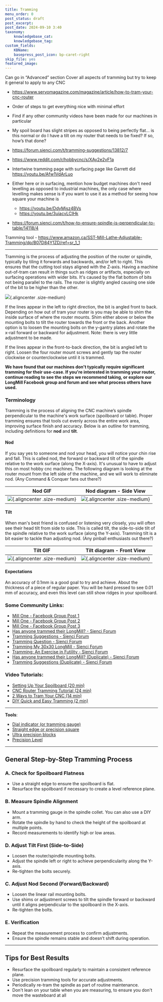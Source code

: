 ```yaml
---
title: Tramming
menu_order: 0
post_status: draft
post_excerpt: 
post_date: 2024-09-10 3:40
taxonomy:
    knowledgebase_cat: 
    knowledgebase_tag:        
custom_fields:
    KBName: 
    basepress_post_icon: bp-caret-right
skip_file: yes
featured_image: 
---
```


Can go in “Advanced” section
Cover all aspects of tramming but try to keep it general to apply to any CNC

- https://www.servomagazine.com/magazine/article/how-to-tram-your-cnc-router
- Order of steps to get everything nice with minimal effort
- Find if any other community videos have been made for our machines in particular
- My spoil board has slight stripes as opposed to being perfectly flat… is this normal or do I have a tilt on my router that needs to be fixed? If so, how’s that done?
- https://forum.sienci.com/t/tramming-suggestions/13812/7
- https://www.reddit.com/r/hobbycnc/s/XAy2e2vF1a
- Intertwine tramming page with surfacing page like Garrett did https://youtu.be/Afw1VdArLuo
- Either here or in surfacing, mention how budget machines don't need levelling as opposed to industrial machines, the only case where levelling makes sense is if you want to use it as a method for seeing how square your machine is
  - https://youtu.be/DdyMjsz4BVs
  - https://youtu.be/3uiacvLCIHk

- https://forum.sienci.com/t/how-to-ensure-spindle-is-perpendicular-to-table/14118/4

Tramming tool - https://www.amazon.ca/SST-Mill-Lathe-Adjustable-Tramming/dp/B07D84Y1ZD/ref=sr_1_1

---
Tramming is the process of adjusting the position of the router or spindle, typically by tiling it forwards and backwards, and/or left to right. This ensures that the cutting tool stays aligned with the Z-axis. Having a machine out-of-tram can result in things such as ridges or artifacts, especially on surfacing operations with wider bits. It's caused by the flat bottom of bits not being parallel to the rails. The router is slightly angled causing one side of the bit to be higher than the other.

![](tramlines.jpg){.aligncenter .size-medium}

If the lines appear in the left to right direction, the bit is angled front to back. Depending on how out of tram your router is you may be able to shim the inside surface of where the router mounts. Shim either above or below the mounting bolts to tilt the router towards the front or the back. Another option is to loosen the mounting bolts on the y-gantry plates and rotate the x-rail forward or backward for adjustment. Note: there is very little adjustment to be made.

If the lines appear in the front-to-back direction, the bit is angled left to right. Loosen the four router mount screws and gently tap the router clockwise or counterclockwise until it is trammed.

**We have found that our machines don't typically require significant tramming for their use-case. If you're interested in tramming your router, continue reading to see the steps we recommend taking, or explore our LongMill Facebook group and forum and see what process others have used.**

### Terminology

Tramming is the process of aligning the CNC machine’s spindle perpendicular to the machine's work surface (spoilboard or table). Proper tramming ensures that tools cut evenly across the entire work area, improving surface finish and accuracy. Below is an outline for tramming, including definitions for **nod** and **tilt**.

#### Nod

If you say yes to someone and nod your head, you will notice your chin rise and fall. This is called nod, the forward or backward tilt of the spindle relative to the work surface (along the X-axis). It's unusual to have to adjust this on most hobby cnc machines. The following diagram is looking at the router mount from the left side of the machine, and we will work to eliminate nod. (Any Command & Conquer fans out there?)

| Nod GIF                   | Nod diagram - Side View              |
|---------------------------|---------------------------|
| ![](tramming_nod.gif){.aligncenter .size-medium} | ![](nodsinglefixed.jpg){.aligncenter .size-medium} |

#### Tilt

When man's best friend is confused or listening very closely, you will often see their head tilt from side to side. This is called tilt, the side-to-side tilt of the spindle relative to the work surface (along the Y-axis). Tramming tilt is a bit easier to tackle than adjusting nod. (Any pinball enthusiasts out there?)

| Tilt GIF                  | Tilt diagram - Front View                |
|---------------------------|---------------------------|
| ![](tramming_tilt.gif){.aligncenter .size-medium} | ![](Tiltsingle.jpg){.aligncenter .size-medium} |

#### Expectations

An accuracy of 0.1mm is a good goal to try and achieve. About the thickness of a piece of regular paper. You will be hard pressed to see 0.01 mm of accuracy, and even this level can still show ridges in your spoilboard.

### Some Community Links:

- [Mill One - Facebook Group Post 1](https://www.facebook.com/groups/mill.one/permalink/1253819475089381/)
- [Mill One - Facebook Group Post 2](https://www.facebook.com/groups/mill.one/posts/1184610055343657/)
- [Mill One - Facebook Group Post 3](https://www.facebook.com/groups/mill.one/permalink/1151461815325148/)
- [Has anyone trammed their LongMill? - Sienci Forum](https://forum.sienci.com/t/has-anyone-trammed-their-longmill/521)
- [Tramming Suggestions - Sienci Forum](https://forum.sienci.com/t/tramming-suggestions/13812)
- [Tramming Question - Sienci Forum](https://forum.sienci.com/t/tramming-question/12362)
- [Tramming My 30x30 LongMill - Sienci Forum](https://forum.sienci.com/t/tramming-my-30-x30-longmill/3763)
- [Tramming: An Exercise in Futility - Sienci Forum](https://forum.sienci.com/t/tramming-an-excercise-in-futility/8553)
- [Has anyone trammed their LongMill? (Duplicate) - Sienci Forum](https://forum.sienci.com/t/has-anyone-trammed-their-longmill/521)
- [Tramming Suggestions (Duplicate) - Sienci Forum](https://forum.sienci.com/t/tramming-suggestions/13812)

### Video Tutorials:

- [Setting Up Your Spoilboard (20 min)](https://youtu.be/q6S73Iu-z5o)
- [CNC Router Tramming Tutorial (24 min)](https://youtu.be/8T_ZasfpDsM)
- [2 Ways to Tram Your CNC (14 min)](https://youtu.be/A0w6Ddb0ViY)
- [DIY Quick and Easy Tramming (2 min)](https://youtu.be/5EwQxSNQLAg)

---

**Tools**:

- [Dial indicator (or tramming gauge)](https://www.amazon.ca/SST-Mill-Lathe-Adjustable-Tramming/dp/B07D84Y1ZD)  
- [Straight edge or precision square](https://www.amazon.ca/Machinist-Hardened-Precision-Engineer-Square-Seat100x70mm/dp/B07QNHTZ4G)  
- [Ultra precision blocks](https://www.amazon.ca/TEXALAN-Blocks-Precision-Hardened-Without/dp/B08KZF733S/ref=sr_1_11)  
- [Precision Level](https://www.amazon.ca/Iglobalbuy-Precision-Machinist-Straightness-Parallelism/dp/B0CFLNNVBR)  

---

## General Step-by-Step Tramming Process

### A. Check for Spoilboard Flatness

- Use a straight edge to ensure the spoilboard is flat.
- Resurface the spoilboard if necessary to create a level reference plane.

### B. Measure Spindle Alignment

- Mount a tramming gauge in the spindle collet. You can also use a DIY arm.
- Rotate the spindle by hand to check the height of the spoilboard at multiple points.
- Record measurements to identify high or low areas.

### D. Adjust Tilt First (Side-to-Side)

- Loosen the router/spindle mounting bolts.
- Adjust the spindle left or right to achieve perpendicularity along the Y-axis.
- Re-tighten the bolts securely.

### C. Adjust Nod Second (Forward/Backward)

- Loosen the linear rail mounting bolts.
- Use shims or adjustment screws to tilt the spindle forward or backward until it aligns perpendicular to the spoilboard in the X-axis.
- Re-tighten the bolts.

### E. Verification

- Repeat the measurement process to confirm adjustments.
- Ensure the spindle remains stable and doesn’t shift during operation.

---

## Tips for Best Results
- Resurface the spoilboard regularly to maintain a consistent reference plane.
- Use precision tramming tools for accurate adjustments.
- Periodically re-tram the spindle as part of routine maintenance.
- Don't lean on your table when you are measuring, to ensure you don't move the wasteboard at all
